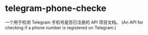 # telegram-phone-checke
一个用于检测 Telegram 手机号是否已注册的 API 项目文档。 (An API for checking if a phone number is registered on Telegram.)
